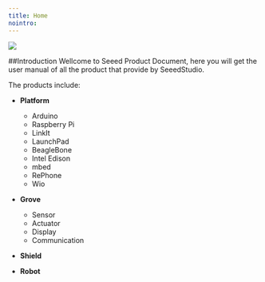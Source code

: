 ```yaml
---
title: Home
nointro:
---
```


![](http://wiki.seeedstudio.com/images/archive/3/32/20130918070120%21Wiki_banner-1.jpg)

##Introduction
Wellcome to Seeed Product Document, here you will get the user manual of all the product that provide by SeeedStudio.

The products include:

- **Platform**
	- Arduino
	- Raspberry Pi
	- LinkIt
	- LaunchPad
	- BeagleBone
	- Intel Edison
	- mbed
	- RePhone
	- Wio

- **Grove**
	- Sensor
	- Actuator
	- Display
	- Communication

- **Shield**
- **Robot**

